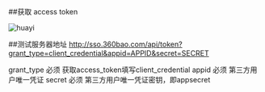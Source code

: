 ##获取 access token


![huayi](http://www.360bao.com/Content/Image/logo.png)


##测试服务器地址
http://sso.360bao.com/api/token?grant_type=client_credential&appid=APPID&secret=SECRET

grant_type	必须	获取access_token填写client_credential
appid	必须	第三方用户唯一凭证
secret	必须	第三方用户唯一凭证密钥，即appsecret

